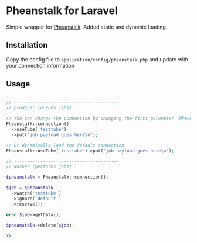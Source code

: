 # Pheanstalk for Laravel #

Simple wrapper for [Pheanstalk](https://github.com/pda/pheanstalk). Added static and dynamic loading.

## Installation ##

Copy the config file to `application/config/pheanstalk.php` and update with your connection information

## Usage ##

```php

// ----------------------------------------
// producer (queues jobs)

// You can change the connection by changing the first parameter `Pheanstalk::connection('beanstalk1')`, connecitons are handled in the config
Pheanstalk::connection()
  ->useTube('testtube')
  ->put("job payload goes here\n");

// Or dynamically load the default connection
Pheanstalk::useTube('testtube')->put("job payload goes here\n");

// ----------------------------------------
// worker (performs jobs)

$pheanstalk = Pheanstalk::connection();

$job = $pheanstalk
  ->watch('testtube')
  ->ignore('default')
  ->reserve();

echo $job->getData();

$pheanstalk->delete($job);

?>
```